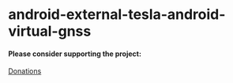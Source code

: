# android-external-tesla-android-virtual-gnss

#### Please consider supporting the project: 

[Donations](https://teslaandroid.com/donations)
